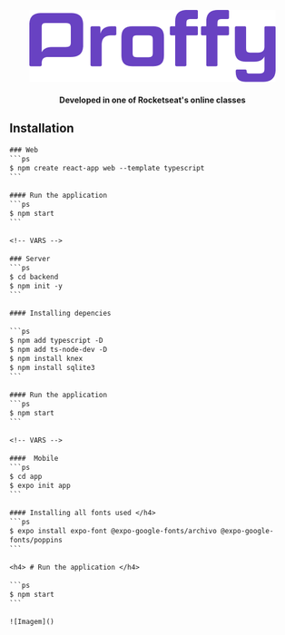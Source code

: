 <p align="center">
  <img  src="https://github.com/joselainejrs/proffy/blob/master/web/src/assets/doc/assets/Camada%202.png" alt="Imagem">
</p>

<h4 align="center">
Developed in one of Rocketseat's online classes
</h4>

## Installation
``````
### Web
```ps
$ npm create react-app web --template typescript
```

#### Run the application
```ps
$ npm start
```

<!-- VARS -->

### Server
```ps
$ cd backend 
$ npm init -y
```

#### Installing depencies

```ps
$ npm add typescript -D
$ npm add ts-node-dev -D
$ npm install knex
$ npm install sqlite3
```

#### Run the application 
```ps
$ npm start 
```

<!-- VARS -->

####  Mobile  
```ps
$ cd app
$ expo init app
```

#### Installing all fonts used </h4>
```ps
$ expo install expo-font @expo-google-fonts/archivo @expo-google-fonts/poppins
```

<h4> # Run the application </h4>

```ps
$ npm start
```

![Imagem]()

